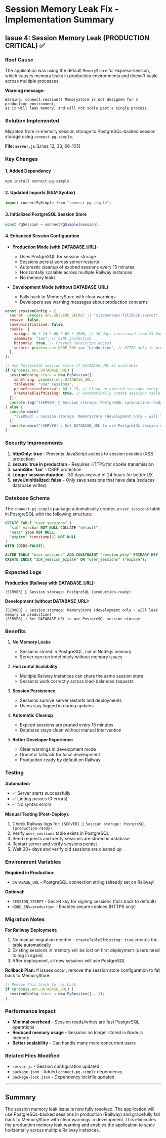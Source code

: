 # Session Memory Leak Fix - Implementation Summary

## Issue 4: Session Memory Leak (PRODUCTION CRITICAL) ✅

### Root Cause
The application was using the default `MemoryStore` for express-session, which causes memory leaks in production environments and doesn't scale across multiple processes.

**Warning message:**
```
Warning: connect.session() MemoryStore is not designed for a production environment,
as it will leak memory, and will not scale past a single process.
```

### Solution Implemented
Migrated from in-memory session storage to PostgreSQL-backed session storage using `connect-pg-simple`.

**File: `server.js`** (Lines 12, 33, 66-105)

### Key Changes

#### 1. Added Dependency
```bash
npm install connect-pg-simple
```

#### 2. Updated Imports (ESM Syntax)
```javascript
import connectPgSimple from "connect-pg-simple";
```

#### 3. Initialized PostgreSQL Session Store
```javascript
const PgSession = connectPgSimple(session);
```

#### 4. Enhanced Session Configuration
- **Production Mode (with DATABASE_URL):**
  - Uses PostgreSQL for session storage
  - Sessions persist across server restarts
  - Automatic cleanup of expired sessions every 15 minutes
  - Horizontally scalable across multiple Railway instances
  - No memory leaks

- **Development Mode (without DATABASE_URL):**
  - Falls back to MemoryStore with clear warnings
  - Developers see warning messages about production concerns

```javascript
const sessionConfig = {
  secret: process.env.SESSION_SECRET || "sitemonkeys-fallback-secret",
  resave: false,
  saveUninitialized: false,
  cookie: {
    maxAge: 30 * 24 * 60 * 60 * 1000, // 30 days (increased from 24 hours)
    sameSite: "lax", // CSRF protection
    httpOnly: true, // Prevent JavaScript access
    secure: process.env.NODE_ENV === "production", // HTTPS only in production
  },
};

// Use PostgreSQL session store if DATABASE_URL is available
if (process.env.DATABASE_URL) {
  sessionConfig.store = new PgSession({
    conString: process.env.DATABASE_URL,
    tableName: "user_sessions",
    pruneSessionInterval: 60 * 15, // Clean up expired sessions every 15 minutes
    createTableIfMissing: true, // Automatically create sessions table
  });
  console.log("[SERVER] 🔐 Session storage: PostgreSQL (production-ready)");
} else {
  console.warn(
    "[SERVER] ⚠️ Session storage: MemoryStore (development only - will leak memory in production)",
  );
  console.warn("[SERVER] ⚠️ Set DATABASE_URL to use PostgreSQL session storage");
}
```

### Security Improvements
1. **httpOnly: true** - Prevents JavaScript access to session cookies (XSS protection)
2. **secure: true in production** - Requires HTTPS for cookie transmission
3. **sameSite: 'lax'** - CSRF protection
4. **Longer session duration** - 30 days instead of 24 hours for better UX
5. **saveUninitialized: false** - Only save sessions that have data (reduces database writes)

### Database Schema
The `connect-pg-simple` package automatically creates a `user_sessions` table in PostgreSQL with the following structure:

```sql
CREATE TABLE "user_sessions" (
  "sid" varchar NOT NULL COLLATE "default",
  "sess" json NOT NULL,
  "expire" timestamp(6) NOT NULL
)
WITH (OIDS=FALSE);

ALTER TABLE "user_sessions" ADD CONSTRAINT "session_pkey" PRIMARY KEY ("sid");
CREATE INDEX "IDX_session_expire" ON "user_sessions" ("expire");
```

### Expected Logs

**Production (Railway with DATABASE_URL):**
```
[SERVER] 🔐 Session storage: PostgreSQL (production-ready)
```

**Development (without DATABASE_URL):**
```
[SERVER] ⚠️ Session storage: MemoryStore (development only - will leak memory in production)
[SERVER] ⚠️ Set DATABASE_URL to use PostgreSQL session storage
```

### Benefits

1. **No Memory Leaks**
   - Sessions stored in PostgreSQL, not in Node.js memory
   - Server can run indefinitely without memory issues

2. **Horizontal Scalability**
   - Multiple Railway instances can share the same session store
   - Sessions work correctly across load-balanced requests

3. **Session Persistence**
   - Sessions survive server restarts and deployments
   - Users stay logged in during updates

4. **Automatic Cleanup**
   - Expired sessions are pruned every 15 minutes
   - Database stays clean without manual intervention

5. **Better Developer Experience**
   - Clear warnings in development mode
   - Graceful fallback for local development
   - Production-ready by default on Railway

### Testing

**Automated:**
- ✅ Server starts successfully
- ✅ Linting passes (0 errors)
- ✅ No syntax errors

**Manual Testing (Post-Deploy):**
1. Check Railway logs for: `[SERVER] 🔐 Session storage: PostgreSQL (production-ready)`
2. Verify `user_sessions` table exists in PostgreSQL
3. Send requests and verify sessions are stored in database
4. Restart server and verify sessions persist
5. Wait 30+ days and verify old sessions are cleaned up

### Environment Variables

**Required in Production:**
- `DATABASE_URL` - PostgreSQL connection string (already set on Railway)

**Optional:**
- `SESSION_SECRET` - Secret key for signing sessions (falls back to default)
- `NODE_ENV=production` - Enables secure cookies (HTTPS only)

### Migration Notes

**For Railway Deployment:**
1. No manual migration needed - `createTableIfMissing: true` creates the table automatically
2. Existing sessions in memory will be lost on first deployment (users need to log in again)
3. After deployment, all new sessions will use PostgreSQL

**Rollback Plan:**
If issues occur, remove the session store configuration to fall back to MemoryStore:
```javascript
// Remove this block to rollback:
if (process.env.DATABASE_URL) {
  sessionConfig.store = new PgSession({...});
}
```

### Performance Impact

- **Minimal overhead** - Session reads/writes are fast PostgreSQL operations
- **Reduced memory usage** - Sessions no longer stored in Node.js memory
- **Better scalability** - Can handle many more concurrent users

### Related Files Modified
- `server.js` - Session configuration updated
- `package.json` - Added `connect-pg-simple` dependency
- `package-lock.json` - Dependency lockfile updated

---

## Summary

The session memory leak issue is now fully resolved. The application will use PostgreSQL-backed sessions in production (Railway) and gracefully fall back to MemoryStore with clear warnings in development. This eliminates the production memory leak warning and enables the application to scale horizontally across multiple Railway instances.
